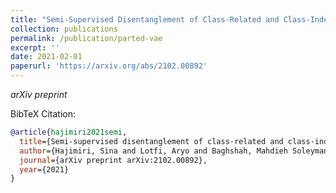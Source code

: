 ```yaml
---
title: "Semi-Supervised Disentanglement of Class-Related and Class-Independent Factors in VAE"
collection: publications
permalink: /publication/parted-vae
excerpt: ''
date: 2021-02-01
paperurl: 'https://arxiv.org/abs/2102.00892'
---
```


<i>arXiv preprint</i>

BibTeX Citation:

```bibtex
@article{hajimiri2021semi,
  title={Semi-supervised disentanglement of class-related and class-independent factors in vae},
  author={Hajimiri, Sina and Lotfi, Aryo and Baghshah, Mahdieh Soleymani},
  journal={arXiv preprint arXiv:2102.00892},
  year={2021}
}
```